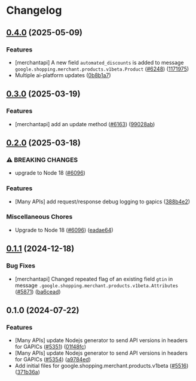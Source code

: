 # Changelog

## [0.4.0](https://github.com/googleapis/google-cloud-node/compare/products-v0.3.0...products-v0.4.0) (2025-05-09)


### Features

* [merchantapi] A new field `automated_discounts` is added to message `google.shopping.merchant.products.v1beta.Product` ([#6248](https://github.com/googleapis/google-cloud-node/issues/6248)) ([1171975](https://github.com/googleapis/google-cloud-node/commit/11719759a25e96b3c2d424e44789c4872dfbcd44))
* Multiple ai-platform updates ([0b8b1a7](https://github.com/googleapis/google-cloud-node/commit/0b8b1a75f33bdf94000321d239834b9b10757862))

## [0.3.0](https://github.com/googleapis/google-cloud-node/compare/products-v0.2.0...products-v0.3.0) (2025-03-19)


### Features

* [merchantapi] add an update method ([#6163](https://github.com/googleapis/google-cloud-node/issues/6163)) ([99028ab](https://github.com/googleapis/google-cloud-node/commit/99028ab3ca6487acf9df82e4d013ffa40d0aebf6))

## [0.2.0](https://github.com/googleapis/google-cloud-node/compare/products-v0.1.1...products-v0.2.0) (2025-03-18)


### ⚠ BREAKING CHANGES

* upgrade to Node 18 ([#6096](https://github.com/googleapis/google-cloud-node/issues/6096))

### Features

* [Many APIs] add request/response debug logging to gapics ([388b4e2](https://github.com/googleapis/google-cloud-node/commit/388b4e20329b7f6fc0dd061dddff573c45104213))


### Miscellaneous Chores

* Upgrade to Node 18 ([#6096](https://github.com/googleapis/google-cloud-node/issues/6096)) ([eadae64](https://github.com/googleapis/google-cloud-node/commit/eadae64d54e07aa2c65097ea52e65008d4e87436))

## [0.1.1](https://github.com/googleapis/google-cloud-node/compare/products-v0.1.0...products-v0.1.1) (2024-12-18)


### Bug Fixes

* [merchantapi] Changed repeated flag of an existing field `gtin` in message `.google.shopping.merchant.products.v1beta.Attributes` ([#5871](https://github.com/googleapis/google-cloud-node/issues/5871)) ([ba6cead](https://github.com/googleapis/google-cloud-node/commit/ba6cead793f9664433916c29bde624c4257ffeea))

## 0.1.0 (2024-07-22)


### Features

* [Many APIs] update Nodejs generator to send API versions in headers for GAPICs ([#5351](https://github.com/googleapis/google-cloud-node/issues/5351)) ([01f48fc](https://github.com/googleapis/google-cloud-node/commit/01f48fce63ec4ddf801d59ee2b8c0db9f6fb8372))
* [Many APIs] update Nodejs generator to send API versions in headers for GAPICs ([#5354](https://github.com/googleapis/google-cloud-node/issues/5354)) ([a9784ed](https://github.com/googleapis/google-cloud-node/commit/a9784ed3db6ee96d171762308bbbcd57390b6866))
* Add initial files for google.shopping.merchant.products.v1beta ([#5516](https://github.com/googleapis/google-cloud-node/issues/5516)) ([371b36a](https://github.com/googleapis/google-cloud-node/commit/371b36a0bb297c5aa7b5b037d9a34408479a69d2))

